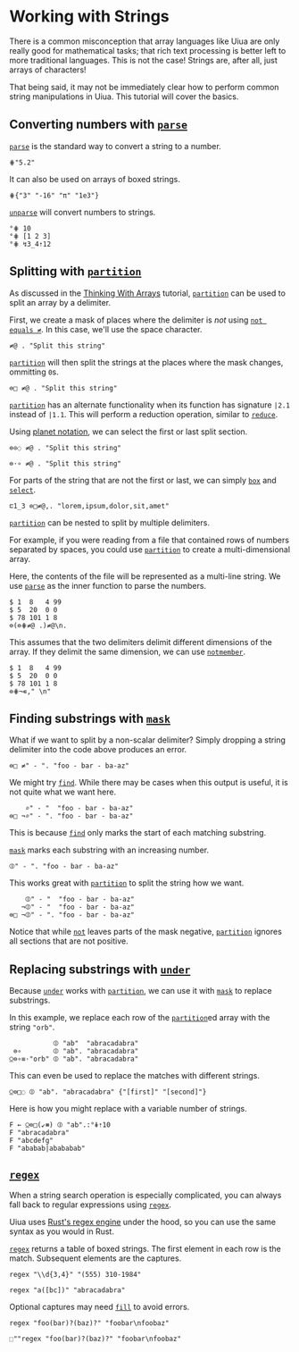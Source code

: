 # Working with Strings

There is a common misconception that array languages like Uiua are only really good for mathematical tasks; that rich text processing is better left to more traditional languages. This is not the case! Strings are, after all, just arrays of characters!

That being said, it may not be immediately clear how to perform common string manipulations in Uiua. This tutorial will cover the basics.

## Converting numbers with [`parse`]()

[`parse`]() is the standard way to convert a string to a number.
```uiua
⋕"5.2"
```
It can also be used on arrays of boxed strings.
```uiua
⋕{"3" "-16" "π" "1e3"}
```
[`un`]()[`parse`]() will convert numbers to strings.
```uiua
°⋕ 10
°⋕ [1 2 3]
°⋕ ↯3_4⇡12
```

## Splitting with [`partition`]()

As discussed in the [Thinking With Arrays](/tutorial/thinkingwitharrays) tutorial, [`partition`]() can be used to split an array by a delimiter.

First, we create a mask of places where the delimiter is *not* using [`not equals ≠`](). In this case, we'll use the space character.
```uiua
≠@ . "Split this string"
```
[`partition`]() will then split the strings at the places where the mask changes, ommitting `0`s.
```uiua
⊜□ ≠@ . "Split this string"
```

[`partition`]() has an alternate functionality when its function has signature `|2.1` instead of `|1.1`. This will perform a reduction operation, similar to [`reduce`]().

Using [planet notation](/tutorial/advancedstack#planet-notation), we can select the first or last split section.
```uiua
⊜⊙◌ ≠@ . "Split this string"
```
```uiua
⊜⋅∘ ≠@ . "Split this string"
```
For parts of the string that are not the first or last, we can simply [`box`]() and [`select`]().
```uiua
⊏1_3 ⊜□≠@,. "lorem,ipsum,dolor,sit,amet"
```

[`partition`]() can be nested to split by multiple delimiters.

For example, if you were reading from a file that contained rows of numbers separated by spaces, you could use [`partition`]() to create a multi-dimensional array.

Here, the contents of the file will be represented as a multi-line string. We use [`parse`]() as the inner function to parse the numbers.
```uiua
$ 1  8   4 99
$ 5  20  0 0
$ 78 101 1 8
⊜(⊜⋕≠@ .)≠@\n.
```

This assumes that the two delimiters delimit different dimensions of the array. If they delimit the same dimension, we can use [`not`]()[`member`]().
```uiua
$ 1  8   4 99
$ 5  20  0 0
$ 78 101 1 8
⊜⋕¬∊," \n"
```

## Finding substrings with [`mask`]()

What if we want to split by a non-scalar delimiter? Simply dropping a string delimiter into the code above produces an error.
```uiua
⊜□ ≠" - ". "foo - bar - ba-az"
```
We might try [`find`](). While there may be cases when this output is useful, it is not quite what we want here.
```uiua
    ⌕" - "  "foo - bar - ba-az"
⊜□ ¬⌕" - ". "foo - bar - ba-az"
```
This is because [`find`]() only marks the start of each matching substring.

[`mask`]() marks each substring with an increasing number.
```uiua
⦷" - ". "foo - bar - ba-az"
```
This works great with [`partition`]() to split the string how we want.
```uiua
    ⦷" - "  "foo - bar - ba-az"
   ¬⦷" - "  "foo - bar - ba-az"
⊜□ ¬⦷" - ". "foo - bar - ba-az"
```
Notice that while [`not`]() leaves parts of the mask negative, [`partition`]() ignores all sections that are not positive.

## Replacing substrings with [`under`]()

Because [`under`]() works with [`partition`](), we can use it with [`mask`]() to replace substrings.

In this example, we replace each row of the [`partition`]()ed array with the string `"orb"`.
```uiua
           ⦷ "ab"  "abracadabra"
 ⊜∘        ⦷ "ab". "abracadabra"
⍜⊜∘≡⋅"orb" ⦷ "ab". "abracadabra"
```
This can even be used to replace the matches with different strings.
```uiua
⍜⊜□◌ ⦷ "ab". "abracadabra" {"[first]" "[second]"}
```
Here is how you might replace with a variable number of strings.
```uiua
F ← ⍜⊜□(↙⧻) ⦷ "ab".:°⋕⇡10
F "abracadabra"
F "abcdefg"
F "ababab|abababab"
```

## [`regex`]()

When a string search operation is especially complicated, you can always fall back to regular expressions using [`regex`]().

Uiua uses [Rust's regex engine](https://docs.rs/regex) under the hood, so you can use the same syntax as you would in Rust.

[`regex`]() returns a table of boxed strings. The first element in each row is the match. Subsequent elements are the captures.
```uiua
regex "\\d{3,4}" "(555) 310-1984"
```
```uiua
regex "a([bc])" "abracadabra"
```
Optional captures may need [`fill`]() to avoid errors.
```uiua
regex "foo(bar)?(baz)?" "foobar\nfoobaz"
```
```uiua
⬚""regex "foo(bar)?(baz)?" "foobar\nfoobaz"
```